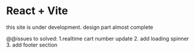 
# React + Vite

this site is under development.
design part almost complete

@@issues to solved:
1.realtime cart number update
2. add loading spinner 
3. add footer section

